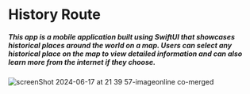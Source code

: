 # History Route
##### This app is a mobile application built using SwiftUI that showcases historical places around the world on a map. Users can select any historical place on the map to view detailed information and can also learn more from the internet if they choose.
![screenShot 2024-06-17 at 21 39 57-imageonline co-merged](https://github.com/abdullaharslan01/HistoryRoute/assets/125302932/20db85b2-407b-4a0b-a26f-ba79778654c5)
